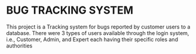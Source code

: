 # BUG TRACKING SYSTEM

This project is a Tracking system for bugs reported by customer users to a database. There were 3 types of users
available through the login system, i.e., Customer, Admin, and Expert each having their specific roles and
authorities
